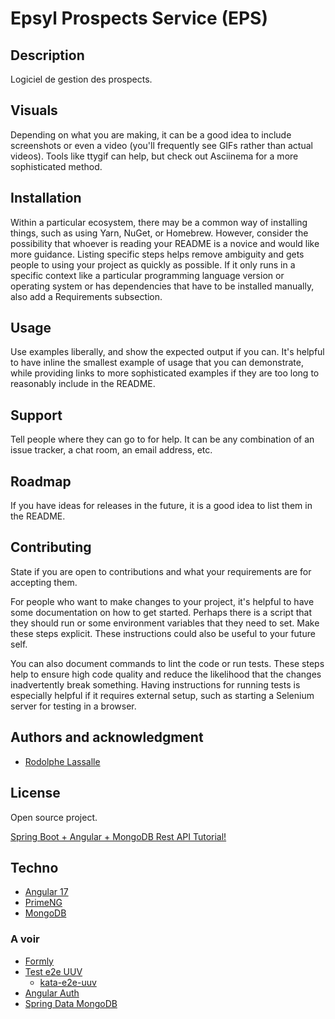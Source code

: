 # Epsyl Prospects Service (EPS)

## Description
Logiciel de gestion des prospects.


## Visuals
Depending on what you are making, it can be a good idea to include screenshots or even a video (you'll frequently see GIFs rather than actual videos). Tools like ttygif can help, but check out Asciinema for a more sophisticated method.

## Installation
Within a particular ecosystem, there may be a common way of installing things, such as using Yarn, NuGet, or Homebrew. However, consider the possibility that whoever is reading your README is a novice and would like more guidance. Listing specific steps helps remove ambiguity and gets people to using your project as quickly as possible. If it only runs in a specific context like a particular programming language version or operating system or has dependencies that have to be installed manually, also add a Requirements subsection.

## Usage
Use examples liberally, and show the expected output if you can. It's helpful to have inline the smallest example of usage that you can demonstrate, while providing links to more sophisticated examples if they are too long to reasonably include in the README.

## Support
Tell people where they can go to for help. It can be any combination of an issue tracker, a chat room, an email address, etc.

## Roadmap
If you have ideas for releases in the future, it is a good idea to list them in the README.

## Contributing
State if you are open to contributions and what your requirements are for accepting them.

For people who want to make changes to your project, it's helpful to have some documentation on how to get started. Perhaps there is a script that they should run or some environment variables that they need to set. Make these steps explicit. These instructions could also be useful to your future self.

You can also document commands to lint the code or run tests. These steps help to ensure high code quality and reduce the likelihood that the changes inadvertently break something. Having instructions for running tests is especially helpful if it requires external setup, such as starting a Selenium server for testing in a browser.

## Authors and acknowledgment
* [Rodolphe Lassalle](rlassalle@epsyl-alcen.com)

## License
Open source project.

[Spring Boot + Angular + MongoDB Rest API Tutorial!](https://github.com/H4mz44mri/TodoApp)

## Techno

- [Angular 17](https://angular.dev)
- [PrimeNG](https://primeng.org)
- [MongoDB](https://mongodb.com/docs)

### A voir
- [Formly](https://formly.dev)
- [Test e2e UUV](https://orange-opensource.github.io/uuv/fr/docs/intro)
  - [kata-e2e-uuv](https://github.com/e2e-test-quest/kata-e2e-uuv/)
- [Angular Auth](https://www.youtube.com/watch?v=R8a8ituFkls)
- [Spring Data MongoDB](https://www.baeldung.com/spring-data-mongodb-tutorial)
